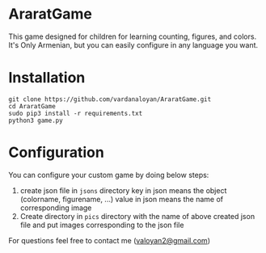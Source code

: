 # AraratGame
This game designed for children for learning counting, figures, and colors. It's Only Armenian, but you can easily configure in any language you want. 

# Installation
```
git clone https://github.com/vardanaloyan/AraratGame.git
cd AraratGame
sudo pip3 install -r requirements.txt
python3 game.py
```
# Configuration

You can configure your custom game by doing below steps:
  1. create json file in `jsons` directory
    key in json means the object (colorname, figurename, ...)
    value in json means the name of corresponding image
  2. Create directory in `pics` directory with the name of above created json file and put images corresponding to the json file

For questions feel free to contact me (valoyan2@gmail.com)
